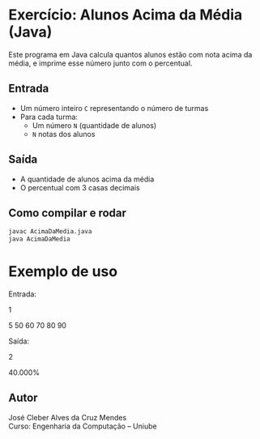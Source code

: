 # Exercício: Alunos Acima da Média (Java)

Este programa em Java calcula quantos alunos estão com nota acima da média, e imprime esse número junto com o percentual.

## Entrada

- Um número inteiro `C` representando o número de turmas
- Para cada turma:
  - Um número `N` (quantidade de alunos)
  - `N` notas dos alunos

## Saída

- A quantidade de alunos acima da média
- O percentual com 3 casas decimais

## Como compilar e rodar

```bash
javac AcimaDaMedia.java
java AcimaDaMedia
```

# Exemplo de uso

Entrada:

1

5 50 60 70 80 90

Saída:

2

40.000%

## Autor

José Cleber Alves da Cruz Mendes  
Curso: Engenharia da Computação – Uniube

